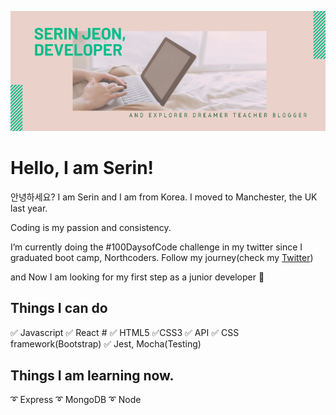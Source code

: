 [![Header](img/serin-cover.png)](https://serin-jeon.herokuapp.com/)


<!--START_SECTION:waka-->
<!--END_SECTION:waka-->

# Hello, I am Serin!

안녕하세요? I am Serin and I am from Korea.
I moved to Manchester, the UK last year.

Coding is my passion and consistency.

I’m currently doing the #100DaysofCode challenge in my twitter since I graduated boot camp, Northcoders. Follow my journey(check my [Twitter](https://twitter.com/SerinJeon))

and Now I am looking for my first step as a junior developer 💫

## Things I can do

✅ Javascript 
✅ React #
✅ HTML5 
✅CSS3 
✅ API 
✅ CSS framework(Bootstrap)
✅ Jest, Mocha(Testing)

## Things I am learning now.

➰ Express
➰ MongoDB
➰ Node
